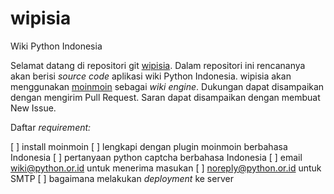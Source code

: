 wipisia
=======

Wiki Python Indonesia

Selamat datang di repositori git [wipisia](https://github.com/za/wipisia). Dalam repositori ini rencananya akan berisi _source code_ aplikasi wiki Python Indonesia. wipisia akan menggunakan [moinmoin]() sebagai _wiki engine_. Dukungan dapat disampaikan dengan mengirim Pull Request. Saran dapat disampaikan dengan membuat New Issue.

Daftar _requirement:_

  [ ] install moinmoin
  [ ] lengkapi dengan plugin moinmoin berbahasa Indonesia
  [ ] pertanyaan python captcha berbahasa Indonesia
  [ ] email wiki@python.or.id untuk menerima masukan
  [ ] noreply@python.or.id untuk SMTP
  [ ] bagaimana melakukan _deployment_ ke server
